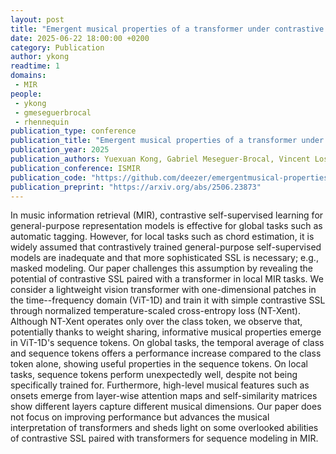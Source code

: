```yaml
---
layout: post
title: "Emergent musical properties of a transformer under contrastive self-supervised learning"
date: 2025-06-22 18:00:00 +0200
category: Publication
author: ykong
readtime: 1
domains: 
 - MIR
people:
 - ykong
 - gmeseguerbrocal
 - rhennequin
publication_type: conference
publication_title: "Emergent musical properties of a transformer under contrastive self-supervised learning"
publication_year: 2025
publication_authors: Yuexuan Kong, Gabriel Meseguer-Brocal, Vincent Lostanlen, Mathieu Lagrange, Romain Hennequin
publication_conference: ISMIR
publication_code: "https://github.com/deezer/emergentmusical-properties-transformer"
publication_preprint: "https://arxiv.org/abs/2506.23873"
---
```


In music information retrieval (MIR), contrastive self-supervised learning for general-purpose representation models is effective for global tasks such as automatic tagging. However, for local tasks such as chord estimation, it is widely assumed that contrastively trained general-purpose self-supervised models are inadequate and that more sophisticated SSL is necessary; e.g., masked modeling. Our paper challenges this assumption by revealing the potential of contrastive SSL paired with a transformer in local MIR tasks. We consider a lightweight vision transformer with one-dimensional patches in the time--frequency domain (ViT-1D) and train it with simple contrastive SSL through normalized temperature-scaled cross-entropy loss (NT-Xent). Although NT-Xent operates only over the class token, we observe that, potentially thanks to weight sharing, informative musical properties emerge in ViT-1D's sequence tokens. On global tasks, the temporal average of class and sequence tokens offers a performance increase compared to the class token alone, showing useful properties in the sequence tokens. On local tasks, sequence tokens perform unexpectedly well, despite not being specifically trained for. Furthermore, high-level musical features such as onsets emerge from layer-wise attention maps and self-similarity matrices show different layers capture different musical dimensions. Our paper does not focus on improving performance but advances the musical interpretation of transformers and sheds light on some overlooked abilities of contrastive SSL paired with transformers for sequence modeling in MIR.
